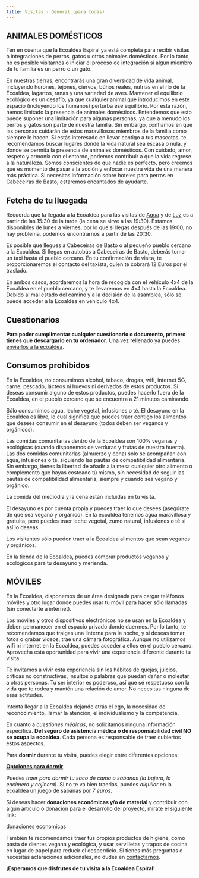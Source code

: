 ```yaml
---
title: Visitas - General (para todas)
---
```


## ANIMALES DOMÉSTICOS

Ten en cuenta que la Ecoaldea Espiral ya está completa
para recibir visitas o integraciones de perros,
gatos u otros animales domésticos.
Por lo tanto,
no es posible visitarnos o iniciar el proceso de integración
si algún miembro de tu familia es un perro o un gato.

En nuestras tierras,
encontrarás una gran diversidad de vida animal,
incluyendo hurones, tejones, ciervos, búhos reales,
nutrias en el río de la Ecoaldea,
lagartos, ranas y una variedad de aves.
Mantener el equilibrio ecológico es un desafío,
ya que cualquier animal que introducimos en este espacio
(incluyendo los humanos) perturba ese equilibrio.
Por esta razón,
hemos limitado la presencia de animales domésticos.
Entendemos que esto puede suponer una limitación para algunas personas,
ya que a menudo los perros y gatos son parte de nuestra familia.
Sin embargo, confiamos en que las personas
cuidarán de estos maravillosos miembros de la familia como siempre lo hacen.
Si estás interesado en llevar contigo a tus mascotas,
te recomendamos buscar lugares donde la vida natural sea escasa o nula,
y donde se permita la presencia de animales domésticos.
Con cuidado, amor, respeto y armonía con el entorno,
podemos contribuir a que la vida regrese a la naturaleza.
Somos conscientes de que nadie es perfecto,
pero creemos que es momento de pasar a la acción
y enfocar nuestra vida de una manera más práctica.
Si necesitas información sobre hoteles para perros en Cabeceiras de Basto,
estaremos encantados de ayudarte.

## Fetcha de tu lluegada

Recuerda que la llegada a la Ecoaldea
para las visitas de [Agua][Visita de Agua] y de [Luz][Visita de Luz]
es a partir de las 15:30 de la tarde
(la cena se sirve a las 19:30).
Estamos disponibles de lunes a viernes,
por lo que si llegas después de las 19:00,
no hay problema,
podemos encontrarnos a partir de las 20:30.

Es posible que llegues a Cabeceiras de Basto
o al pequeño pueblo cercano a la Ecoaldea.
Si llegas en autobús a Cabeceiras de Basto,
deberás tomar un taxi hasta el pueblo cercano.
En tu confirmación de visita,
te proporcionaremos el contacto del taxista,
quien te cobrará 12 Euros por el traslado.

En ambos casos,
acordaremos la hora de recogida con el vehículo 4x4 de la Ecoaldea en el pueblo cercano,
y te llevaremos en 4x4 hasta la Ecoaldea.
Debido al mal estado del camino y a la decisión de la asamblea,
sólo se puede acceder a la Ecoaldea en vehículo 4x4.

## Cuestionarios

**Para poder cumplimentar cualquier cuestionario o documento,
primero tienes que descargarlo en tu ordenador.**
Una vez rellenado
ya puedes [enviarlos a la ecoaldea][contacto].

## Consumos prohibidos

En la Ecoaldea,
no consumimos alcohol, tabaco, drogas, wifi, internet 5G,
carne, pescado, lácteos ni huevos ni derivados de estos productos.
Si deseas consumir alguno de estos productos,
puedes hacerlo fuera de la Ecoaldea,
en el pueblo cercano que se encuentra a 21 minutos caminando.

Sólo consumimos agua, leche vegetal, infusiones o té.
El desayuno en la Ecoaldea es libre,
lo cual significa que puedes traer contigo
los alimentos que desees consumir en el desayuno
(todos deben ser veganos y orgánicos).

Las comidas comunitarias dentro de la Ecoaldea son 100% veganas y ecológicas
(cuando disponemos de verduras y frutas de nuestra huerta).
Las dos comidas comunitarias (almuerzo y cena) solo se acompañan con agua,
infusiones o té, siguiendo las pautas de compatibilidad alimentaria.
Sin embargo, tienes la libertad de añadir a la mesa
cualquier otro alimento o complemento que hayas costeado tú mismo,
sin necesidad de seguir las pautas de compatibilidad alimentaria,
siempre y cuando sea vegano y orgánico.

La comida del mediodia y la cena están incluidas en tu visita.

El desayuno es por cuenta propia y puedes traer lo que desees
(asegúrate de que sea vegano y orgánico).
En la ecoaldea tenemos agua maravillosa y gratuita,
pero puedes traer leche vegetal, zumo natural,
infusiones o té si así lo deseas.

Los visitantes sólo pueden traer a la Ecoaldea
alimentos que sean veganos y orgánicos.

En la tienda de la Ecoaldea,
puedes comprar productos veganos y ecológicos para tu desayuno y merienda.

## MÓVILES

En la Ecoaldea,
disponemos de un área designada para cargar teléfonos móviles
y otro lugar donde puedes usar tu móvil para hacer sólo llamadas
(sin conectarte a internet).

Los móviles y otros dispositivos electrónicos no se usan en la Ecoaldea
y deben permanecer en el espacio privado donde duermes.
Por lo tanto,
te recomendamos que traigas una linterna para la noche,
y si deseas tomar fotos o grabar videos,
trae una cámara fotográfica.
Aunque no utilizamos wifi ni internet en la Ecoaldea,
puedes acceder a ellos en el pueblo cercano.
Aprovecha esta oportunidad para vivir una experiencia diferente durante tu visita.

Te invitamos a vivir esta experiencia sin los hábitos de quejas,
juicios, críticas no constructivas, insultos
o palabras que puedan dañar o molestar a otras personas.
Tu ser interior es poderoso,
así que sé respetuoso con la vida que te rodea
y mantén una relación de amor.
No necesitas ninguna de esas actitudes.

Intenta llegar a la Ecoaldea dejando atrás el ego,
la necesidad de reconocimiento, llamar la atención,
el individualismo y la competencia.

En cuanto a *cuestiones médicas*,
no solicitamos ninguna información específica.
**Del seguro de asistencia médica o de responsabilidad civil NO se ocupa la ecoaldea**.
Cada persona es responsable de traer cubiertos estos aspectos.

Para **dormir** durante tu visita,
puedes elegir entre diferentes opciones:

**[Optciones para dormir](https://docs.google.com/document/d/1HQQTBBxok78UeSAyuTgyOPshUYLp7xQ2lKdrw0H-YIo/edit)**

Puedes *traer para dormir tu saco de cama o sábanas
(la bajera, la encimera y cojinera)*.
Si no te va bien traerlas,
puedes *alquilar* en la ecoaldea un juego de sábanas por *7 euros*.

Si deseas hacer **donaciones económicas y/o de material**
y contribuir con algún artículo o donación
para el desarrollo del proyecto,
mírate el siguiente link:

[donaciones economicas](https://docs.google.com/document/d/1-vyRgKIiAHNgdqUCkNpj2fvxgoz7v-4eAQIUmjaAb3I/edit)

También te recomendamos traer tus propios productos de higiene,
como pasta de dientes vegana y ecológica,
y usar servilletas y trapos de cocina en lugar de papel
para reducir el desperdicio.
Si tienes más preguntas o necesitas aclaraciones adicionales,
no dudes en [contactarnos][contacto].

**¡Esperamos que disfrutes de tu visita a la Ecoaldea Espiral!**

[Visita de Agua]: agua.md
[Visita de Luz]: luz.md
[contacto]: ../contacto.md
